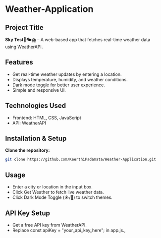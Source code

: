 # **Weather-Application**
## Project Title 
**Sky Test🥶🌤️⛈️** – A web-based app that fetches real-time weather data using WeatherAPI.

## Features
- Get real-time weather updates by entering a location.
- Displays temperature, humidity, and weather conditions.
- Dark mode toggle for better user experience.
- Simple and responsive UI.
  
## Technologies Used
- Frontend: HTML, CSS, JavaScript
- API: WeatherAPI
## Installation & Setup
**Clone the repository:**
```bash
git clone https://github.com/KeerthiPadamata/Weather-Application.git
```  
## Usage
- Enter a city or location in the input box.
- Click Get Weather to fetch live weather data.
- Click Dark Mode Toggle (☀️/🌙) to switch themes.

## API Key Setup
- Get a free API key from WeatherAPI.
- Replace const apiKey = "your_api_key_here"; in app.js.,
